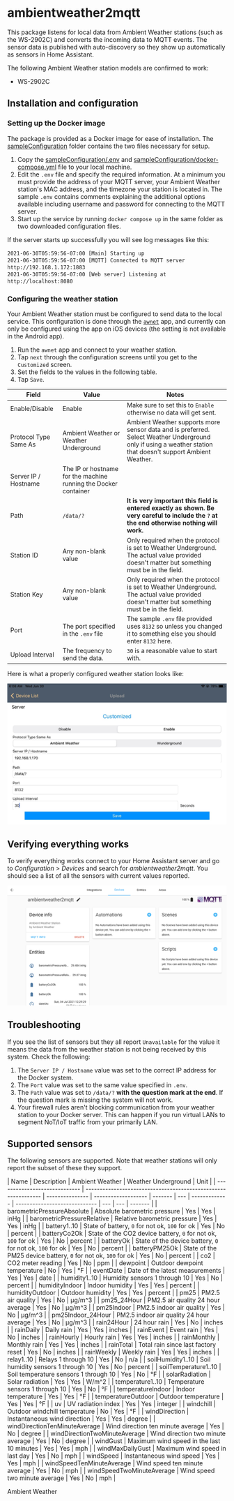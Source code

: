# ambientweather2mqtt

This package listens for local data from Ambient Weather stations (such as the WS-2902C) and converts the incoming data to MQTT events. The sensor data is published with auto-discovery so they show up automatically as sensors in Home Assistant.

The following Ambient Weather station models are confirmed to work:

- WS-2902C

## Installation and configuration

### Setting up the Docker image

The package is provided as a Docker image for ease of installation. The
[sampleConfiguration](sampleConfiguration/) folder contains the two files necessary
for setup.

1. Copy the [sampleConfiguration/.env](sampleConfiguration/.env) and
   [sampleConfiguration/docker-compose.yml](sampleConfiguration/docker-compose.yml)
   file to your local machine.
2. Edit the `.env` file and specify the required information. At a minimum you
   must provide the address of your MQTT server, your Ambient Weather station's MAC
   address, and the timezone your station is located in. The sample `.env` contains
   comments explaining the additional options available including username and password for connecting to the MQTT server.
3. Start up the service by running `docker compose up` in the same folder as two downloaded configuration files.

If the server starts up successfully you will see log messages like this:

```console
2021-06-30T05:59:56-07:00 [Main] Starting up
2021-06-30T05:59:56-07:00 [MQTT] Connected to MQTT server http://192.168.1.172:1883
2021-06-30T05:59:56-07:00 [Web server] Listening at http://localhost:8080
```

### Configuring the weather station

Your Ambient Weather station must be configured to send data to the local service. This configuration is done through the [`awnet`](https://apps.apple.com/us/app/awnet/id1341994564) app, and currently can only be configured using the app on iOS devices (the setting is not available in the Android app).

1. Run the `awnet` app and connect to your weather station.
2. Tap `next` through the configuration screens until you get to the `Customized`
   screen.
3. Set the fields to the values in the following table.
4. Tap `Save`.

| Field                 | Value                                                           | Notes                                                                                                                                                        |
| --------------------- | --------------------------------------------------------------- | ------------------------------------------------------------------------------------------------------------------------------------------------------------ |
| Enable/Disable        | Enable                                                          | Make sure to set this to `Enable` otherwise no data will get sent.                                                                                           |
| Protocol Type Same As | Ambient Weather or Weather Underground                          | Ambient Weather supports more sensor data and is preferred. Select Weather Underground only if using a weather station that doesn't support Ambient Weather. |
| Server IP / Hostname  | The IP or hostname for the machine running the Docker container |                                                                                                                                                              |
| Path                  | `/data/?`                                                       | **It is very important this field is entered exactly as shown. Be very careful to include the `?` at the end otherwise nothing will work.**                  |
| Station ID            | Any non-blank value                                             | Only required when the protocol is set to Weather Underground. The actual value provided doesn't matter but something must be in the field.                  |
| Station Key           | Any non-blank value                                             | Only required when the protocol is set to Weather Underground. The actual value provided doesn't matter but something must be in the field.                  |
| Port                  | The port specified in the `.env` file                           | The sample `.env` file provided uses `8132` so unless you changed it to something else you should enter `8132` here.                                         |
| Upload Interval       | The frequency to send the data.                                 | `30` is a reasonable value to start with.                                                                                                                    |

Here is what a properly configured weather station looks like:

![Screenshot of the awnet app showing the fields filled in as described in the previous table](docs/awnet_settings.jpg)

## Verifying everything works

To verify everything works connect to your Home Assistant server and go to
_Configuration_ > _Devices_ and search for _ambientweather2mqtt_. You should
see a list of all the sensors with current values reported.

![Screenshot of Home Assistant showing the ambientweather2mqtt device](docs/home_assistant_device.png)

## Troubleshooting

If you see the list of sensors but they all report `Unavailable` for the value it
means the data from the weather station is not being received by this system.
Check the following:

1. The `Server IP / Hostname` value was set to the correct IP address for the Docker
   system.
2. The `Port` value was set to the same value specified in `.env`.
3. The `Path` value was set to `/data/?` **with the question mark at the end**. If the question mark is missing the system will not work.
4. Your firewall rules aren't blocking communication from your weather station
   to your Docker server. This can happen if you run virtual LANs to segment NoT/IoT
   traffic from your primarily LAN.

## Supported sensors

The following sensors are supported. Note that weather stations will only report the subset of these they support.

| Name                          | Description                                                    | Ambient Weather | Weather Underground | Unit    |
| ----------------------------- | -------------------------------------------------------------- | --------------- | ------------------- | ------- | --- | ------------- | ----------------------------- | --- | --- | ------- |
| barometricPressureAbsolute    | Absolute barometric pressure                                   | Yes             | Yes                 | inHg    |
| barometricPressureRelative    | Relative barometric pressure                                   | Yes             | Yes                 | inHg    |
| battery1..10                  | State of battery, `0` for not ok, `100` for ok                 | Yes             | No                  | percent |
| batteryCo2Ok                  | State of the CO2 device battery, `0` for not ok, `100` for ok  | Yes             | No                  | percent |
| batteryOk                     | State of the device battery, `0` for not ok, `100` for ok      | Yes             | No                  | percent |
| batteryPM25Ok                 | State of the PM25 device battery, `0` for not ok, `100` for ok | Yes             | No                  | percent |
| co2                           | CO2 meter reading                                              | Yes             | No                  | ppm     |
| dewpoint                      | Outdoor dewpoint temperature                                   | No              | Yes                 | °F      |
| eventDate                     | Date of the latest measurements                                | Yes             | Yes                 | date    |     | humidity1..10 | Humidity sensors 1 through 10 | Yes | No  | percent |
| humidityIndoor                | Indoor humidity                                                | Yes             | Yes                 | percent |
| humidityOutdoor               | Outdoor humidity                                               | Yes             | Yes                 | percent |
| pm25                          | PM2.5 air quality                                              | Yes             | No                  | µg/m^3  |
| pm25_24Hour                   | PM2.5 air quality 24 hour average                              | Yes             | No                  | µg/m^3  |
| pm25Indoor                    | PM2.5 indoor air quality                                       | Yes             | No                  | µg/m^3  |
| pm25Indoor_24Hour             | PM2.5 indoor air quality 24 hour average                       | Yes             | No                  | µg/m^3  |
| rain24Hour                    | 24 hour rain                                                   | Yes             | No                  | inches  |
| rainDaily                     | Daily rain                                                     | Yes             | Yes                 | inches  |
| rainEvent                     | Event rain                                                     | Yes             | No                  | inches  |
| rainHourly                    | Hourly rain                                                    | Yes             | Yes                 | inches  |
| rainMonthly                   | Monthly rain                                                   | Yes             | Yes                 | inches  |
| rainTotal                     | Total rain since last factory reset                            | Yes             | No                  | inches  |
| rainWeekly                    | Weekly rain                                                    | Yes             | Yes                 | inches  |
| relay1..10                    | Relays 1 through 10                                            | Yes             | No                  | n/a     |
| soilHumidity1..10             | Soil humidity sensors 1 through 10                             | Yes             | No                  | percent |
| soilTemperature1..10          | Soil temperature sensors 1 through 10                          | Yes             | No                  | °F      |
| solarRadiation                | Solar radiation                                                | Yes             | Yes                 | W/m^2   |
| temperature1..10              | Temperature sensors 1 through 10                               | Yes             | No                  | °F      |
| temperatureIndoor             | Indoor temperature                                             | Yes             | Yes                 | °F      |
| temperatureOutdoor            | Outdoor temperature                                            | Yes             | Yes                 | °F      |
| uv                            | UV radiation index                                             | Yes             | Yes                 | integer |
| windchill                     | Outdoor windchill temperature                                  | No              | Yes                 | °F      |
| windDirection                 | Instantaneous wind direction                                   | Yes             | Yes                 | degree  |
| windDirectionTenMinuteAverage | Wind direction ten minute average                              | Yes             | No                  | degree  |
| windDirectionTwoMinuteAverage | Wind direction two minute average                              | Yes             | No                  | degree  |
| windGust                      | Maximum wind speed in the last 10 minutes                      | Yes             | Yes                 | mph     |
| windMaxDailyGust              | Maximum wind speed in last day                                 | Yes             | No                  | mph     |
| windSpeed                     | Instantaneous wind speed                                       | Yes             | Yes                 | mph     |
| windSpeedTenMinuteAverage     | Wind speed ten minute average                                  | Yes             | No                  | mph     |
| windSpeedTwoMinuteAverage     | Wind speed two minute average                                  | Yes             | No                  | mph     |

Ambient Weather
